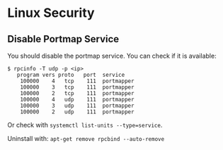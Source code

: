 # Linux Security

## Disable Portmap Service
You should disable the portmap service. You can check if it is available:

```text
$ rpcinfo -T udp -p <ip>
   program vers proto   port  service
    100000    4   tcp    111  portmapper
    100000    3   tcp    111  portmapper
    100000    2   tcp    111  portmapper
    100000    4   udp    111  portmapper
    100000    3   udp    111  portmapper
    100000    2   udp    111  portmapper
```

Or check with `systemctl list-units --type=service`.

Uninstall with: `apt-get remove rpcbind --auto-remove`
